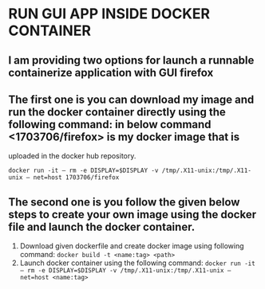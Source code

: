# RUN GUI APP INSIDE DOCKER CONTAINER

## I am providing two options for launch a runnable containerize application with GUI firefox

## The first one is you can download my image and run the docker container directly using the following command: in below command <1703706/firefox> is my docker image that is
uploaded in the docker hub repository.

`docker run -it — rm -e DISPLAY=$DISPLAY -v /tmp/.X11-unix:/tmp/.X11-unix — net=host 1703706/firefox`

## The second one is you follow the given below steps to create your own image using the docker file and launch the docker container.

1. Download given dockerfile  and create docker image using following command:
`docker build -t <name:tag> <path>`
2. Launch docker container using the following command:
`docker run -it — rm -e DISPLAY=$DISPLAY -v /tmp/.X11-unix:/tmp/.X11-unix — net=host <name:tag>`
